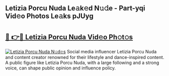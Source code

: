 ## Letizia Porcu Nuda Le𝚊k𝚎d N𝚞𝚍e - Part-yqi Vid𝚎o Photos Le𝚊ks pJUyg

# <h2><a href="http://fbbkvq.evod.top/?m=Letizia+Porcu+Nuda">🔗 👉🔴 Letizia Porcu Nuda Vid𝚎o Ph𝚘t𝚘s</a></h2>

[![Letizia Porcu Nuda N𝚞d𝚎s](https://i.imgur.com/8V9OHl7.gif)](http://fbbkvq.evod.top/?m=Letizia+Porcu+Nuda)
Social media influencer Letizia Porcu Nuda and content creator renowned for their lifestyle and dance-inspired content. A public figure like Letizia Porcu Nuda, with a large following and a strong voice, can shape public opinion and influence policy. 
